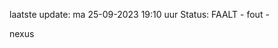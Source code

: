 laatste update: 
ma 25-09-2023 19:10   uur 
Status: FAALT - fout - 
<div class="service R">nexus</div>